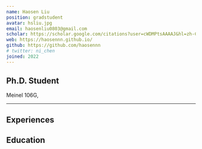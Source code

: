 ```yaml
---
name: Haosen Liu
position: gradstudent
avatar: hsliu.jpg
email: haosenliu0803@gmail.com
scholar: https://scholar.google.com/citations?user=cWDMPtsAAAAJ&hl=zh-CN
web: https://haosennn.github.io/
github: https://github.com/haosennn
# twitter: ni_chen
joined: 2022
---
```






## Ph.D. Student


<i class="fa fa-building"></i> Meinel 106G, 

<hr>

## Experiences


## Education


